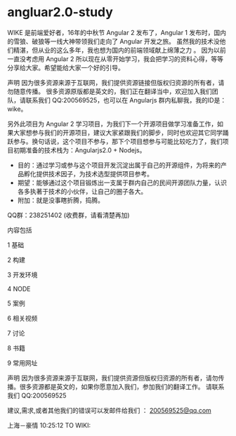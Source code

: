 # angluar2.0-study
WIKE 是前端爱好者，16年的中秋节 Angular 2 发布了，Angular 1 发布时，国内的雪狼、破狼等一线大神带领我们走向了 Angular 开发之旅。
虽然我的技术没他们精湛，但从业的这么多年，我也想为国内的前端领域献上绵薄之力 。
因为以前一直没考虑用 Angular 2 所以现在从零开始学习，我会把学习的资料心得，等等分享给大家。希望能给大家一个好的引导。

声明 
因为很多资源来源于互联网，我们提供资源链接但版权归资源的所有者，请勿随意传播。
很多资源原版都是英文的，我们正在翻译当中，欢迎加入我们团队，请联系我们 QQ:200569525，也可以在 Angularjs 群内私聊我，我的ID是：wike。


另外此项目为 Angular 2 学习项目，为我们下一个开源项目做学习准备工作，如果大家想参与我们的开源项目，建议大家紧跟我们的脚步，同时也欢迎其它同学踊跃参与。换句话说，这个项目不参与，那下个项目想参与可能比较吃力了，我们项目初期准备的技术栈为：Angularjs2.0 + Nodejs。

- 目的：通过学习或参与这个项目开发沉淀出属于自己的开源组件，为将来的产品孵化提供技术因子，为技术选型提供项目参考。
- 期望：能够通过这个项目锻炼出一支属于群内自己的民间开源团队力量，认识各多执著于技术的小伙伴，让自己的圈子各大。
- 附加：就是没事瞎折腾，捣腾。

QQ群：238251402  (收费群，请看清楚再加)


内容包括

1 基础

2 构建

3 开发环境

4 NODE

5 案例

6 相关视频

7 讨论

8 书籍

9 常用网址

声明
因为很多资源来源于互联网，我们提供资源但版权归资源的所有者，请勿传播。很多资源都是英文的，如果你愿意加入我们，参加我们的翻译工作。
请联系我们 QQ:200569525

建议,需求,或者其他我们的错误可以发邮件给我们 ： 200569525@qq.com



上海－豪情  10:25:12
TO WIKI:


